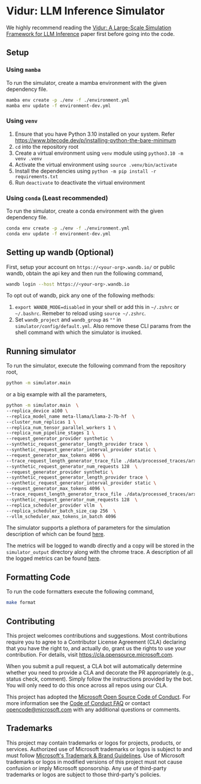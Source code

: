 # Vidur: LLM Inference Simulator

We highly recommend reading the [Vidur: A Large-Scale Simulation Framework for LLM Inference](https://www.microsoft.com/en-us/research/publication/vidur-a-large-scale-simulation-framework-for-llm-inference/) paper first before going into the code.

## Setup

### Using `mamba`

To run the simulator, create a mamba environment with the given dependency file.

```sh
mamba env create -p ./env -f ./environment.yml
mamba env update -f environment-dev.yml
```

### Using `venv`

1. Ensure that you have Python 3.10 installed on your system. Refer <https://www.bitecode.dev/p/installing-python-the-bare-minimum>
2. `cd` into the repository root
3. Create a virtual environment using `venv` module using `python3.10 -m venv .venv`
4. Activate the virtual environment using `source .venv/bin/activate`
5. Install the dependencies using `python -m pip install -r requirements.txt`
6. Run `deactivate` to deactivate the virtual environment

### Using `conda` (Least recommended)

To run the simulator, create a conda environment with the given dependency file.

```sh
conda env create -p ./env -f ./environment.yml
conda env update -f environment-dev.yml
```

## Setting up wandb (Optional)

First, setup your account on `https://<your-org>.wandb.io/` or public wandb, obtain the api key and then run the following command,

```sh
wandb login --host https://<your-org>.wandb.io
```

To opt out of wandb, pick any one of the following methods:

1. `export WANDB_MODE=disabled` in your shell or add this in `~/.zshrc` or `~/.bashrc`. Remeber to reload using `source ~/.zshrc`.
2. Set `wandb_project` and `wandb_group` as `""` in `simulator/config/default.yml`. Also remove these CLI params from the shell command with which the simulator is invoked.

## Running simulator

To run the simulator, execute the following command from the repository root,

```sh
python -m simulator.main
```

or a big example with all the parameters,

```sh
python -m simulator.main  \
--replica_device a100 \
--replica_model_name meta-llama/Llama-2-7b-hf  \
--cluster_num_replicas 1 \
--replica_num_tensor_parallel_workers 1 \
--replica_num_pipeline_stages 1 \
--request_generator_provider synthetic \
--synthetic_request_generator_length_provider trace \
--synthetic_request_generator_interval_provider static \
--request_generator_max_tokens 4096 \
--trace_request_length_generator_trace_file ./data/processed_traces/arxiv_summarization_stats_llama2_tokenizer_filtered_v2.csv \
--synthetic_request_generator_num_requests 128  \
--request_generator_provider synthetic \
--synthetic_request_generator_length_provider trace \
--synthetic_request_generator_interval_provider static \
--request_generator_max_tokens 4096 \
--trace_request_length_generator_trace_file ./data/processed_traces/arxiv_summarization_stats_llama2_tokenizer_filtered_v2.csv \
--synthetic_request_generator_num_requests 128  \
--replica_scheduler_provider vllm  \
--replica_scheduler_batch_size_cap 256  \
--vllm_scheduler_max_tokens_in_batch 4096
```

The simulator supports a plethora of parameters for the simulation description of which can be found [here](docs/simulator_params.md).

The metrics will be logged to wandb directly and a copy will be stored in the `simulator_output` directory along with the chrome trace. A description of all the logged metrics can be found [here](docs/simulator_metrics.md).

## Formatting Code

To run the code formatters execute the following command,

```sh
make format
```

## Contributing

This project welcomes contributions and suggestions.  Most contributions require you to agree to a
Contributor License Agreement (CLA) declaring that you have the right to, and actually do, grant us
the rights to use your contribution. For details, visit https://cla.opensource.microsoft.com.

When you submit a pull request, a CLA bot will automatically determine whether you need to provide
a CLA and decorate the PR appropriately (e.g., status check, comment). Simply follow the instructions
provided by the bot. You will only need to do this once across all repos using our CLA.

This project has adopted the [Microsoft Open Source Code of Conduct](https://opensource.microsoft.com/codeofconduct/).
For more information see the [Code of Conduct FAQ](https://opensource.microsoft.com/codeofconduct/faq/) or
contact [opencode@microsoft.com](mailto:opencode@microsoft.com) with any additional questions or comments.

## Trademarks

This project may contain trademarks or logos for projects, products, or services. Authorized use of Microsoft 
trademarks or logos is subject to and must follow 
[Microsoft's Trademark & Brand Guidelines](https://www.microsoft.com/en-us/legal/intellectualproperty/trademarks/usage/general).
Use of Microsoft trademarks or logos in modified versions of this project must not cause confusion or imply Microsoft sponsorship.
Any use of third-party trademarks or logos are subject to those third-party's policies.
